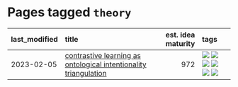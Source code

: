 # Pages tagged `theory`

|last_modified|title|est. idea maturity|tags
|:---|:---|---:|:---|
|2023-02-05|[contrastive learning as ontological intentionality triangulation](../contrastive_learning_as_ontological_intentionality_triangulation.md)|972|[![](https://img.shields.io/badge/tag-meta-77a0)](../tags/meta.md) [![](https://img.shields.io/badge/tag-philosophy-8e95e2)](../tags/philosophy.md) [![](https://img.shields.io/badge/tag-semiotics-be4650)](../tags/semiotics.md) [![](https://img.shields.io/badge/tag-synesthesia-3f3dc3)](../tags/synesthesia.md) [![](https://img.shields.io/badge/tag-theory-cdef47)](../tags/theory.md) [![](https://img.shields.io/badge/tag-wip-4d35f9)](../tags/wip.md)|